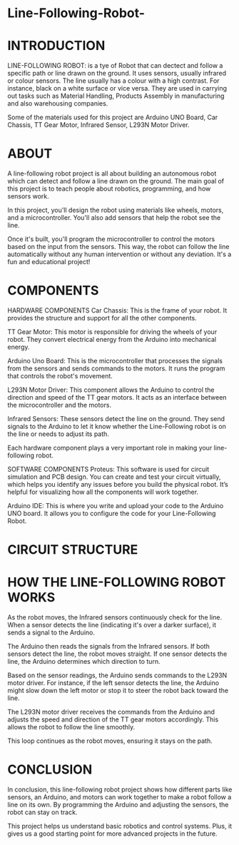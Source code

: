 # Line-Following-Robot-


# INTRODUCTION

LINE-FOLLOWING ROBOT: is a tye of Robot that can dectect and follow a specific path or line drawn on the ground. It uses sensors, usually infrared or colour sensors. The line usually has a colour with a high contrast. For instance, black on a white surface or vice versa.
They are used in carrying out tasks such as Material Handling, Products Assembly in manufacturing and also warehousing companies. 

Some of the materials used for this project are Arduino UNO Board, Car Chassis, TT Gear Motor, Infrared Sensor, L293N Motor Driver.


# ABOUT 

A line-following robot project is all about building an autonomous robot which can detect and follow a line drawn on the ground. The main goal of this project is to teach people about robotics, programming, and how sensors work.

In this project, you'll design the robot using materials like wheels, motors, and a microcontroller. You'll also add sensors that help the robot see the line.

Once it's built, you'll program the microcontroller to control the motors based on the input from the sensors. This way, the robot can follow the line automatically without any human intervention or without any deviation.
It's a fun and educational project!
 
# COMPONENTS 

HARDWARE COMPONENTS 
Car Chassis: This is the frame of your robot. It provides the structure and support for all the other components.

TT Gear Motor: This motor is responsible for driving the wheels of your robot. They convert electrical energy from the Arduino into mechanical energy.

Arduino Uno Board: This is the microcontroller that processes the signals from the sensors and sends commands to the motors. It runs the program that controls the robot's movement.

L293N Motor Driver: This component allows the Arduino to control the direction and speed of the TT gear motors. It acts as an interface between the microcontroller and the motors.

Infrared Sensors: These sensors detect the line on the ground. They send signals to the Arduino to let it know whether the Line-Following robot is on the line or needs to adjust its path.

Each hardware component plays a very important role in making your line-following robot.

SOFTWARE COMPONENTS
Proteus: This software is used for circuit simulation and PCB design. You can create and test your circuit virtually, which helps you identify any issues before you build the physical robot. It’s helpful for visualizing how all the components will work together.

Arduino IDE: This is where you write and upload your code to the Arduino UNO board. It allows you to configure the code for your Line-Following Robot.

# CIRCUIT STRUCTURE




















# HOW THE LINE-FOLLOWING ROBOT WORKS

As the robot moves, the Infrared sensors continuously check for the line. When a sensor detects the line (indicating it's over a darker surface), it sends a signal to the Arduino.

The Arduino then reads the signals from the Infrared sensors. If both sensors detect the line, the robot moves straight. If one sensor detects the line, the Arduino determines which direction to turn.

Based on the sensor readings, the Arduino sends commands to the L293N motor driver. For instance, if the left sensor detects the line, the Arduino might slow down the left motor or stop it to steer the robot back toward the line.

The L293N motor driver receives the commands from the Arduino and adjusts the speed and direction of the TT gear motors accordingly. This allows the robot to follow the line smoothly.

This loop continues as the robot moves, ensuring it stays on the path.

# CONCLUSION

In conclusion, this line-following robot project shows how different parts like sensors, an Arduino, and motors can work together to make a robot follow a line on its own. By programming the Arduino and adjusting the sensors, the robot can stay on track.

This project helps us understand basic robotics and control systems. Plus, it gives us a good starting point for more advanced projects in the future.
